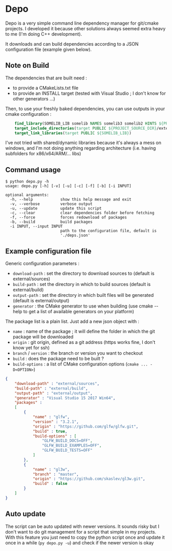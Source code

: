 Depo
====

Depo is a very simple command line dependency manager for git/cmake projects. I developed it because
other solutions always seemed extra heavy to me (I'm doing C++ development).

It downloads and can build dependencies according to a JSON configuration file (example
given below).

Note on Build
-------------

The dependencies that are built need :

- to provide a CMakeLists.txt file
- to provide an INSTALL target (tested with Visual Studio ; I don't know for other generators ...)

Then, to use your freshly baked dependencies, you can use outputs in your cmake configuration :

```cmake
	find_library(SOMELIB_LIB somelib NAMES somelib3 somelib2 HINTS ${PROJECT_SOURCE_DIR}/external/lib)
	target_include_directories(target PUBLIC ${PROJECT_SOURCE_DIR}/external/include)
	target_link_libraries(target PUBLIC ${SOMELIB_LIB})
```

I've not tried with shared/dynamic libraries because it's always a mess on windows, and I'm not
doing anything regarding architecture (i.e. having subfolders for x86/x64/ARM/... libs)

Command usage
-------------

```
$ python depo.py -h
usage: depo.py [-h] [-v] [-u] [-c] [-f] [-b] [-i INPUT]

optional arguments:
  -h, --help            show this help message and exit
  -v, --verbose         verbose output
  -u, --update          update this script
  -c, --clear           clear dependencies folder before fetching
  -f, --force           forces redownload of packages
  -b, --build           build packages
  -i INPUT, --input INPUT
                        path to the configuration file, default is
                        './deps.json'
```

Example configuration file
--------------------------

Generic configuration parameters :

- `download-path` : set the directory to download sources to (default is external/sources)
- `build-path` : set the directory in which to build sources (default is external/build)
- `output-path` : set the directory in which built files will be generated (default is external/output)
- `generator` : the CMake generator to use when building (use cmake --help to get a list of available generators on your platform)

The package list is a plain list. Just add a new json object with :

- `name` : name of the package ; it will define the folder in which the git package will be downloaded
- `origin` : git origin, defined as a git address (https works fine, I don't know yet for ssh)
- `branch` / `version`  : the branch or version you want to checkout
- `build` : does the package need to be built ?
- `build-options` : a list of CMake configuration options (`cmake ... -D<OPTION>`)

```json
{
	"download-path" : "external/sources",
	"build-path" : "external/build",
	"output-path" : "external/output",
	"generator" : "Visual Studio 15 2017 Win64",
	"packages" :
	[
		{
			"name" : "glfw",
			"version" : "3.2.1",
			"origin" : "https://github.com/glfw/glfw.git",
			"build" : true,
			"build-options" : [
				"GLFW_BUILD_DOCS=OFF",
				"GLFW_BUILD_EXAMPLES=OFF",
				"GLFW_BUILD_TESTS=OFF"
			]
		},
		{
			"name" : "gl3w",
			"branch" : "master",
			"origin" : "https://github.com/skaslev/gl3w.git",
			"build" : false
		}
	]
}
```

Auto update
-----------

The script can be auto updated with newer versions. It sounds risky but I don't
want to do git management for a script that simple in my projects. With this feature
you just need to copy the python script once and update it once in a while (`py depo.py -u`)
and check if the newer version is okay